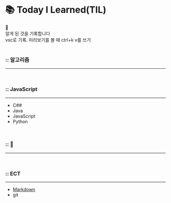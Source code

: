 # 📚 Today I Learned(TIL)

📝 <br>
알게 된 것을 기록합니다 <br>
vsc로 기록. 미리보기를 볼 때 ctrl+k v를 쓰기 <br> <br>

### :: 알고리즘
---

<br> 

### :: JavaScript
---
- C##
- Java
- JavaScript
- Python

<br>

### :: 📖
---

<br>

### :: ECT
---
- [Markdown]( https://github.com/Sunny713/TIL/blob/main/Markdown.md)
- git